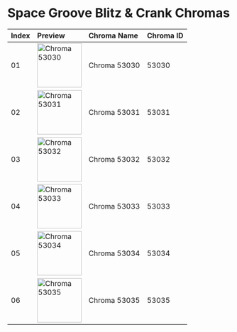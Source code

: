# Space Groove Blitz & Crank Chromas

| Index | Preview | Chroma Name | Chroma ID |
|:---|:---|:---|:---|
| 01 | <img src='https://raw.communitydragon.org/latest/plugins/rcp-be-lol-game-data/global/default/v1/champion-chroma-images/53/53030.png' alt='Chroma 53030' width='100'> | Chroma 53030 | 53030 |
| 02 | <img src='https://raw.communitydragon.org/latest/plugins/rcp-be-lol-game-data/global/default/v1/champion-chroma-images/53/53031.png' alt='Chroma 53031' width='100'> | Chroma 53031 | 53031 |
| 03 | <img src='https://raw.communitydragon.org/latest/plugins/rcp-be-lol-game-data/global/default/v1/champion-chroma-images/53/53032.png' alt='Chroma 53032' width='100'> | Chroma 53032 | 53032 |
| 04 | <img src='https://raw.communitydragon.org/latest/plugins/rcp-be-lol-game-data/global/default/v1/champion-chroma-images/53/53033.png' alt='Chroma 53033' width='100'> | Chroma 53033 | 53033 |
| 05 | <img src='https://raw.communitydragon.org/latest/plugins/rcp-be-lol-game-data/global/default/v1/champion-chroma-images/53/53034.png' alt='Chroma 53034' width='100'> | Chroma 53034 | 53034 |
| 06 | <img src='https://raw.communitydragon.org/latest/plugins/rcp-be-lol-game-data/global/default/v1/champion-chroma-images/53/53035.png' alt='Chroma 53035' width='100'> | Chroma 53035 | 53035 |
